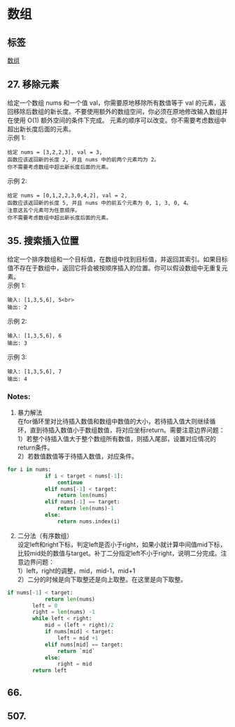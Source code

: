 # 数组
## 标签
[数组](#数组)
## 27. 移除元素
给定一个数组 nums 和一个值 val，你需要原地移除所有数值等于 val 的元素，返回移除后数组的新长度。不要使用额外的数组空间，你必须在原地修改输入数组并在使用 O(1) 额外空间的条件下完成。
元素的顺序可以改变。你不需要考虑数组中超出新长度后面的元素。  
示例 1:
```
给定 nums = [3,2,2,3], val = 3,
函数应该返回新的长度 2, 并且 nums 中的前两个元素均为 2。
你不需要考虑数组中超出新长度后面的元素。
```
示例 2:  
```
给定 nums = [0,1,2,2,3,0,4,2], val = 2,
函数应该返回新的长度 5, 并且 nums 中的前五个元素为 0, 1, 3, 0, 4。
注意这五个元素可为任意顺序。
你不需要考虑数组中超出新长度后面的元素。
```
## 35. 搜索插入位置
给定一个排序数组和一个目标值，在数组中找到目标值，并返回其索引。如果目标值不存在于数组中，返回它将会被按顺序插入的位置。你可以假设数组中无重复元素。  
示例 1:<br>
```
输入: [1,3,5,6], 5<br>
输出: 2
```  
示例 2: 
```
输入: [1,3,5,6], 6  
输出: 3
```
示例 3:  
```
输入: [1,3,5,6], 7
输出: 4
```
### Notes:
1. 暴力解法  
在for循环里对比待插入数值和数组中数值的大小，若待插入值大则继续循环，直到待插入数值小于数组数值，将对应坐标return。需要注意边界问题：  
1）若整个待插入值大于整个数组所有数值，则插入尾部，设置对应情况的return条件。  
2）若数值数值等于待插入数值，对应条件。  
```python
for i in nums:
            if i < target < nums[-1]:
                continue
            elif nums[-1] < target:
                return len(nums)
            elif nums[-1] == target:
                return len(nums)-1
            else:
                return nums.index(i)
```
2. 二分法（有序数组）  
设定left和right下标，判定left是否小于right，如果小就计算中间值mid下标，比较mid处的数值与target。补丁二分指定left不小于right，说明二分完成。注意边界问题：  
1）left，right的调整，mid，mid-1，mid+1  
2）二分的时候是向下取整还是向上取整。在这里是向下取整。  
```python
if nums[-1] < target:
            return len(nums)
        left = 0
        right = len(nums) -1
        while left < right:
            mid = (left + right)/2
            if nums[mid] < target:
                left = mid +1
            elif nums[mid] == target:
                return `mid`
            else:
                right = mid
        return left
```
## 66.
## 507.

